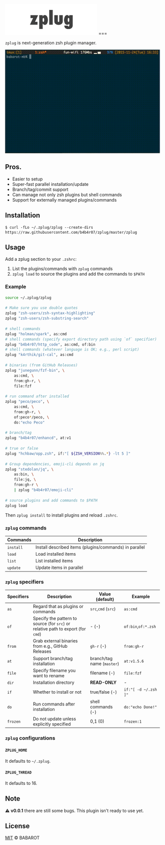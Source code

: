 <img src="https://raw.githubusercontent.com/b4b4r07/screenshots/master/zplug/logo.png" height="100" alt="vim-plug">
===

`zplug` is next-generation zsh plugin manager.

![](https://raw.githubusercontent.com/b4b4r07/screenshots/master/zplug/demo.gif)

## Pros.

- Easier to setup
- Super-fast parallel installation/update
- Branch/tag/commit support
- Can manage not only zsh plugins but shell commands
- Support for externally managed plugins/commands

## Installation

```console
$ curl -fLo ~/.zplug/zplug --create-dirs https://raw.githubusercontent.com/b4b4r07/zplug/master/zplug
```

## Usage

Add a zplug section to your `.zshrc`:

1. List the plugins/commands with `zplug` commands
2. `zplug load` to source the plugins and add the commands to `$PATH`

### Example

```bash
source ~/.zplug/zplug

# Make sure you use double quotes
zplug "zsh-users/zsh-syntax-highlighting"
zplug "zsh-users/zsh-substring-search"

# shell commands
zplug "holman/spark", as:cmd
# shell commands (specify export directory path using `of` specifier)
zplug "b4b4r07/http_code", as:cmd, of:bin
# shell commands (whatever language is OK; e.g., perl script)
zplug "k4rthik/git-cal", as:cmd

# binaries (from GitHub Releases)
zplug "junegunn/fzf-bin", \
    as:cmd, \
    from:gh-r, \
    file:fzf
    
# run command after installed
zplug "peco/peco", \
    as:cmd, \
    from:gh-r, \
    of:peco*/peco, \
    do:"echo Peco"
    
# branch/tag
zplug "b4b4r07/enhancd", at:v1

# true or false
zplug "hchbaw/opp.zsh", if:"[ ${ZSH_VERSION%%.*} -lt 5 ]"

# Group dependencies, emoji-cli depends on jq
zplug "stedolan/jq", \
    as:bin, \
    file:jq, \
    from:gh-r \
    | zplug "b4b4r07/emoji-cli"

# source plugins and add commands to $PATH
zplug load
```

Then `zplug install` to install plugins and reload `.zshrc`.

### `zplug` commands

| Commands | Description |
|----------|-------------|
| `install`  | Install described items (plugins/commands) in parallel |
| `load`     | Load installed items |
| `list`     | List installed items |
| `update`   | Update items in parallel |

### `zplug` specifiers

| Specifiers | Description | Value (default) | Example |
|------------|-------------|-----------------|---------|
| `as`       | Regard that as plugins or commands | `src`,`cmd` (`src`) | `as:cmd` |
| `of`       | Specify the pattern to source (for `src`) or relative path to export (for `cmd`) | - (-) | `of:bin`,`of:*.zsh` |
| `from`     | Grab external binaries from e.g., GitHub Releases | `gh-r` (-) | `from:gh-r` |
| `at`       | Support branch/tag installation | branch/tag name (`master`) | `at:v1.5.6` |
| `file`     | Specify filename you want to rename | filename (-) | `file:fzf` |
| `dir`      | Installation directory | **READ-ONLY** | - 
| `if`       | Whether to install or not | true/false (-) | `if:"[ -d ~/.zsh ]"` |
| `do`       | Run commands after installation | shell commands (-) | `do:"echo Done!"` |
| `frozen`   | Do not update unless explicitly specified | 0,1 (0) | `frozen:1` |

### `zplug` configurations

#### `ZPLUG_HOME`

It defaults to `~/.zplug`.

#### `ZPLUG_THREAD`

It defaults to 16.

## Note

:warning: **v0.0.1** there are still some bugs. This plugin isn't ready to use yet.

## License

[MIT][license] © BABAROT

[license]: http://b4b4r07.mit-license.org